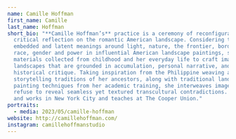 ```yaml
---
name: Camille Hoffman
first_name: Camille
last_name: Hoffman
short_bio: "**Camille Hoffman’s** practice is a ceremony of reconfiguration and
  critical reflection on the romantic American landscape. Considering the
  embedded and latent meanings around light, nature, the frontier, borders,
  race, gender and power in influential American landscape paintings, she uses
  materials collected from childhood and her everyday life to craft imaginary
  landscapes that are grounded in accumulation, personal narrative, and
  historical critique. Taking inspiration from the Philippine weaving and
  storytelling traditions of her ancestors, along with traditional landscape
  painting techniques from her academic training, she interweaves image with
  refuse to reveal seamless yet textured transcultural contradictions. She lives
  and works in New York City and teaches at The Cooper Union."
portraits:
  - media: 2023/05/camille-hoffman
website: http://camillehoffman.com/
instagram: camillehoffmanstudio
---
```


